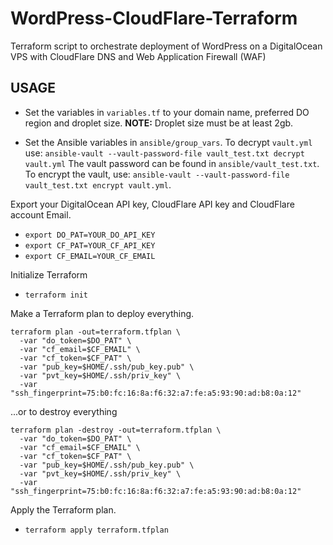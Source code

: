 # WordPress-CloudFlare-Terraform
Terraform script to orchestrate deployment of WordPress on a DigitalOcean VPS with CloudFlare DNS and Web Application Firewall (WAF)

USAGE
-----

- Set the variables in `variables.tf` to your domain name, preferred DO region and droplet size.
**NOTE:** Droplet size must be at least 2gb.

- Set the Ansible variables in `ansible/group_vars`. To decrypt `vault.yml` use: `ansible-vault --vault-password-file vault_test.txt decrypt vault.yml` The vault password can be found in  `ansible/vault_test.txt`. To encrypt the vault, use: `ansible-vault --vault-password-file vault_test.txt encrypt vault.yml`.


Export your DigitalOcean API key, CloudFlare API key and CloudFlare account Email.
- `export DO_PAT=YOUR_DO_API_KEY`
- `export CF_PAT=YOUR_CF_API_KEY`
- `export CF_EMAIL=YOUR_CF_EMAIL`

Initialize Terraform
- `terraform init`

Make a Terraform plan to deploy everything.
```
terraform plan -out=terraform.tfplan \
  -var "do_token=$DO_PAT" \
  -var "cf_email=$CF_EMAIL" \
  -var "cf_token=$CF_PAT" \
  -var "pub_key=$HOME/.ssh/pub_key.pub" \
  -var "pvt_key=$HOME/.ssh/priv_key" \
  -var "ssh_fingerprint=75:b0:fc:16:8a:f6:32:a7:fe:a5:93:90:ad:b8:0a:12"
```

...or to destroy everything
```
terraform plan -destroy -out=terraform.tfplan \
  -var "do_token=$DO_PAT" \
  -var "cf_email=$CF_EMAIL" \
  -var "cf_token=$CF_PAT" \
  -var "pub_key=$HOME/.ssh/pub_key.pub" \
  -var "pvt_key=$HOME/.ssh/priv_key" \
  -var "ssh_fingerprint=75:b0:fc:16:8a:f6:32:a7:fe:a5:93:90:ad:b8:0a:12"
```

Apply the Terraform plan.
- `terraform apply terraform.tfplan`
